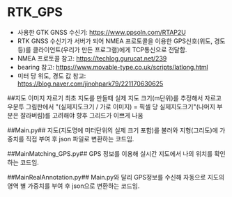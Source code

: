 # RTK_GPS

- 사용한 GTK GNSS 수신기: https://www.ppsoln.com/RTAP2U
- RTK GNSS 수신기가 서버가 되어 NMEA 프로토콜을 이용한 GPS신호(위도, 경도 등)를 클라이언트(우리가 만든 프로그램)에게  TCP통신으로 전달함.
- NMEA 프로토콜 참고: https://techlog.gurucat.net/239
- bearing 참고: https://www.movable-type.co.uk/scripts/latlong.html
- 미터 당 위도, 경도 값 참고: https://blog.naver.com/jinohpark79/221170630625

##지도 이미지 자르기
최초 지도를 만들때 실제 지도 크기(m단위)를 추정해서 자르고 우분투 그림판에서 "(실제지도크기 / 가로 이미지) = 픽셀 당 실제지도크기"(나머지 부분은 잘라버림)를 고려해야 향후 그리드가 이쁘게 나옴

##Main.py##
지도(지도명에 미터단위의 실제 크기 포함)를 불러와 지형(그리도)에 가중치를 직접 부여 후 json 파일로 변환하는 코드임.

##MainMatching_GPS.py##
GPS 정보를 이용해 실시간 지도에서 나의 위치를 확인하는 코드임.

##MainRealAnnotation.py##
Main.py와 달리 GPS정보를 수신해 자동으로 지도의 영역 별 가중치를 부여 후 json으로 변환하는 코드임.
